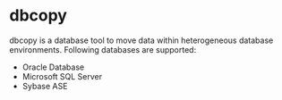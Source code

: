 dbcopy
======

dbcopy is a database tool to move data within heterogeneous database environments. Following databases are supported:
* Oracle Database
* Microsoft SQL Server
* Sybase ASE
